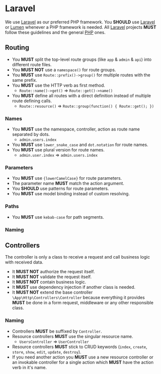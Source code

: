 # Laravel

We use [Laravel] as our preferred PHP framework.
You **SHOULD** use [Laravel] or [Lumen] whenever a PHP framework is needed.
All [Laravel] projects **MUST** follow these guidelines and the general [PHP](/php) ones.

## Routing

* You **MUST** split the top-level route groups (like `app` & `admin` & `api`) into different route files.
* You **MUST NOT** use a `namespace()` for route groups.
* You **MUST** use `Route::prefix()->group()` for multiple routes with the same prefix.
* You **MUST** use the HTTP verb as first method.
  * `Route::name()->get()` => `Route::get()->name()`
* You **MUST** define all routes with a direct definition instead of multiple route defining calls.
  * `Route::resource()` => `Route::group(function() { Route::get(); })`

### Names

* You **MUST** use the namespace, controller, action as route name separated by dots.
  * `admin.users.index`
* You **MUST** use `lower_snake_case` and `dot.notation` for route names.
* You **MUST** use plural version for route names.
  * `admin.user.index` => `admin.users.index`

### Parameters

* You **MUST** use `{lowerCamelCase}` for route parameters.
* The parameter name **MUST** match the action argument.
* You **SHOULD** use patterns for route parameters.
* You **MUST** use model binding instead of custom resolving.

### Paths

* You **MUST** use `kebab-case` for path segments.

### Naming

## Controllers

The controller is only a class to receive a request and call business logic with received data.

* It **MUST NOT** authorize the request itself.
* It **MUST NOT** validate the request itself.
* It **MUST NOT** contain business logic.
* It **MUST** use dependency injection if another class is needed.
* It **MUST NOT** extend the base controller `\App\Http\Controllers\Controller` because everything it provides **MUST** be done in a form request, middleware or any other responsible class.

### Naming

* Controllers **MUST** be suffixed by `Controller`.
* Resource controllers **MUST** use the singular resource name.
  * `UsersController` => `UserController`
* Resource controllers **MUST** stick to CRUD keywords (`index`, `create`, `store`, `show`, `edit`, `update`, `destroy`).
* If you need another action you **MUST** use a new resource controller or an invokable controller for a single action which **MUST** have the action verb in it's name.

[Laravel]: https://laravel.com
[Lumen]: https://lumen.laravel.com

